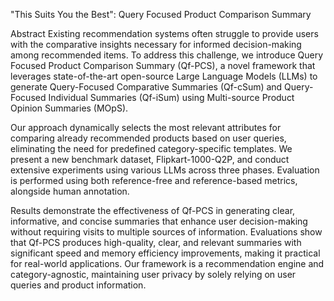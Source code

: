 "This Suits You the Best": Query Focused Product Comparison Summary

Abstract
Existing recommendation systems often struggle to provide users with the comparative insights necessary for informed decision-making among recommended items. To address this challenge, we introduce Query Focused Product Comparison Summary (Qf-PCS), a novel framework that leverages state-of-the-art open-source Large Language Models (LLMs) to generate Query-Focused Comparative Summaries (Qf-cSum) and Query-Focused Individual Summaries (Qf-iSum) using Multi-source Product Opinion Summaries (MOpS).

Our approach dynamically selects the most relevant attributes for comparing already recommended products based on user queries, eliminating the need for predefined category-specific templates. We present a new benchmark dataset, Flipkart-1000-Q2P, and conduct extensive experiments using various LLMs across three phases. Evaluation is performed using both reference-free and reference-based metrics, alongside human annotation.

Results demonstrate the effectiveness of Qf-PCS in generating clear, informative, and concise summaries that enhance user decision-making without requiring visits to multiple sources of information. Evaluations show that Qf-PCS produces high-quality, clear, and relevant summaries with significant speed and memory efficiency improvements, making it practical for real-world applications. Our framework is a recommendation engine and category-agnostic, maintaining user privacy by solely relying on user queries and product information.
